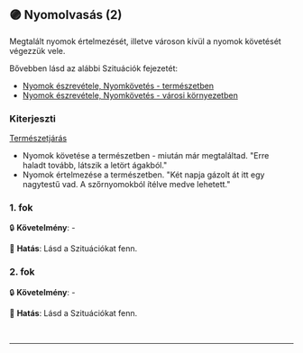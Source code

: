 ## 🟣 Nyomolvasás (2)

Megtalált nyomok értelmezését, illetve városon kívül a nyomok követését végezzük vele.

Bővebben lásd az alábbi Szituációk fejezetét:
- [Nyomok észrevétele, Nyomkövetés - természetben](../152_01_nyomok_nyomkovetes_termeszet.md)
- [Nyomok észrevétele, Nyomkövetés - városi környezetben](../152_02_nyomok_nyomkovetes_varos.md)

### Kiterjeszti

[Természetjárás](../kepzettsegek.szekunder/termeszetjaras.md)
- Nyomok követése a természetben - miután már megtaláltad. "Erre haladt tovább, látszik a letört ágakból."
- Nyomok értelmezése a természetben. "Két napja gázolt át itt egy nagytestű vad. A szőrnyomokból ítélve medve lehetett."
### 1. fok

🔒 **Követelmény**: -

🌟 **Hatás**: Lásd a Szituációkat fenn.

### 2. fok

🔒 **Követelmény**: -

🌟 **Hatás**: Lásd a Szituációkat fenn.

<br />

---
